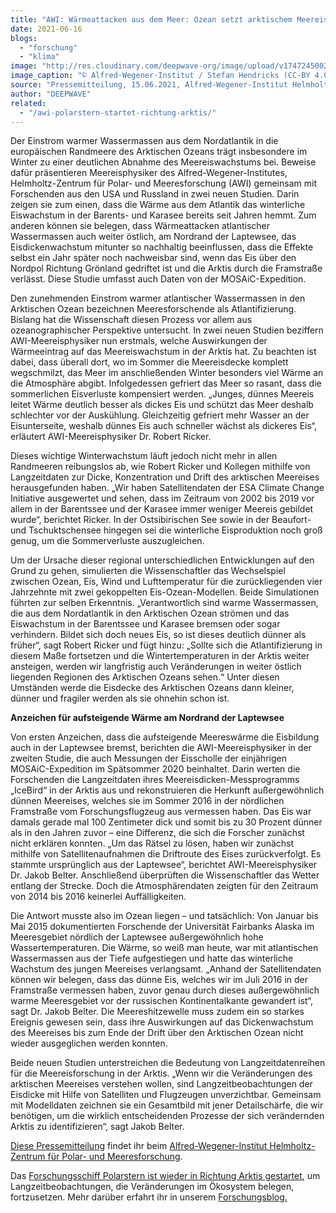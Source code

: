 ```yaml
---
title: "AWI: Wärmeattacken aus dem Meer: Ozean setzt arktischem Meereis zu"
date: 2021-06-16
blogs: 
  - "forschung"
  - "klima"
image: "http://res.cloudinary.com/deepwave-org/image/upload/v1747245002/deepwave.org/20150921_PS94_Arktis_374_SHendricks-scaled.jpg"
image_caption: "© Alfred-Wegener-Institut / Stefan Hendricks (CC-BY 4.0)"
source: "Pressemitteilung, 15.06.2021, Alfred-Wegener-Institut Helmholtz-Zentrum für Polar- und Meeresforschung"
author: "DEEPWAVE"
related: 
  - "/awi-polarstern-startet-richtung-arktis/"
---
```


Der Einstrom warmer Wassermassen aus dem Nordatlantik in die europäischen Randmeere des Arktischen Ozeans trägt insbesondere im Winter zu einer deutlichen Abnahme des Meereiswachstums bei. Beweise dafür präsentieren Meereisphysiker des Alfred-Wegener-Institutes, Helmholtz-Zentrum für Polar- und Meeresforschung (AWI) gemeinsam mit Forschenden aus den USA und Russland in zwei neuen Studien. Darin zeigen sie zum einen, dass die Wärme aus dem Atlantik das winterliche Eiswachstum in der Barents- und Karasee bereits seit Jahren hemmt. Zum anderen können sie belegen, dass Wärmeattacken atlantischer Wassermassen auch weiter östlich, am Nordrand der Laptewsee, das Eisdickenwachstum mitunter so nachhaltig beeinflussen, dass die Effekte selbst ein Jahr später noch nachweisbar sind, wenn das Eis über den Nordpol Richtung Grönland gedriftet ist und die Arktis durch die Framstraße verlässt. Diese Studie umfasst auch Daten von der MOSAiC-Expedition.

Den zunehmenden Einstrom warmer atlantischer Wassermassen in den Arktischen Ozean bezeichnen Meeresforschende als Atlantifizierung. Bislang hat die Wissenschaft diesen Prozess vor allem aus ozeanographischer Perspektive untersucht. In zwei neuen Studien beziffern AWI-Meereisphysiker nun erstmals, welche Auswirkungen der Wärmeeintrag auf das Meereiswachstum in der Arktis hat. Zu beachten ist dabei, dass überall dort, wo im Sommer die Meereisdecke komplett wegschmilzt, das Meer im anschließenden Winter besonders viel Wärme an die Atmosphäre abgibt. Infolgedessen gefriert das Meer so rasant, dass die sommerlichen Eisverluste kompensiert werden. „Junges, dünnes Meereis leitet Wärme deutlich besser als dickes Eis und schützt das Meer deshalb schlechter vor der Auskühlung. Gleichzeitig gefriert mehr Wasser an der Eisunterseite, weshalb dünnes Eis auch schneller wächst als dickeres Eis“, erläutert AWI-Meereisphysiker Dr. Robert Ricker.

Dieses wichtige Winterwachstum läuft jedoch nicht mehr in allen Randmeeren reibungslos ab, wie Robert Ricker und Kollegen mithilfe von Langzeitdaten zur Dicke, Konzentration und Drift des arktischen Meereises herausgefunden haben. „Wir haben Satellitendaten der ESA Climate Change Initiative ausgewertet und sehen, dass im Zeitraum von 2002 bis 2019 vor allem in der Barentssee und der Karasee immer weniger Meereis gebildet wurde“, berichtet Ricker. In der Ostsibirischen See sowie in der Beaufort- und Tschuktschensee hingegen sei die winterliche Eisproduktion noch groß genug, um die Sommerverluste auszugleichen.

Um der Ursache dieser regional unterschiedlichen Entwicklungen auf den Grund zu gehen, simulierten die Wissenschaftler das Wechselspiel zwischen Ozean, Eis, Wind und Lufttemperatur für die zurückliegenden vier Jahrzehnte mit zwei gekoppelten Eis-Ozean-Modellen. Beide Simulationen führten zur selben Erkenntnis. „Verantwortlich sind warme Wassermassen, die aus dem Nordatlantik in den Arktischen Ozean strömen und das Eiswachstum in der Barentssee und Karasee bremsen oder sogar verhindern. Bildet sich doch neues Eis, so ist dieses deutlich dünner als früher“, sagt Robert Ricker und fügt hinzu: „Sollte sich die Atlantifizierung in diesem Maße fortsetzen und die Wintertemperaturen in der Arktis weiter ansteigen, werden wir langfristig auch Veränderungen in weiter östlich liegenden Regionen des Arktischen Ozeans sehen.“ Unter diesen Umständen werde die Eisdecke des Arktischen Ozeans dann kleiner, dünner und fragiler werden als sie ohnehin schon ist.

**Anzeichen für aufsteigende Wärme am Nordrand der Laptewsee**

Von ersten Anzeichen, dass die aufsteigende Meereswärme die Eisbildung auch in der Laptewsee bremst, berichten die AWI-Meereisphysiker in der zweiten Studie, die auch Messungen der Eisscholle der einjährigen MOSAiC-Expedition im Spätsommer 2020 beinhaltet. Darin werten die Forschenden die Langzeitdaten ihres Meereisdicken-Messprogramms „IceBird“ in der Arktis aus und rekonstruieren die Herkunft außergewöhnlich dünnen Meereises, welches sie im Sommer 2016 in der nördlichen Framstraße vom Forschungsflugzeug aus vermessen haben. Das Eis war damals gerade mal 100 Zentimeter dick und somit bis zu 30 Prozent dünner als in den Jahren zuvor – eine Differenz, die sich die Forscher zunächst nicht erklären konnten. „Um das Rätsel zu lösen, haben wir zunächst mithilfe von Satellitenaufnahmen die Driftroute des Eises zurückverfolgt. Es stammte ursprünglich aus der Laptewsee“, berichtet AWI-Meereisphysiker Dr. Jakob Belter. Anschließend überprüften die Wissenschaftler das Wetter entlang der Strecke. Doch die Atmosphärendaten zeigten für den Zeitraum von 2014 bis 2016 keinerlei Auffälligkeiten.

Die Antwort musste also im Ozean liegen – und tatsächlich: Von Januar bis Mai 2015 dokumentierten Forschende der Universität Fairbanks Alaska im Meeresgebiet nördlich der Laptewsee außergewöhnlich hohe Wassertemperaturen. Die Wärme, so weiß man heute, war mit atlantischen Wassermassen aus der Tiefe aufgestiegen und hatte das winterliche Wachstum des jungen Meereises verlangsamt. „Anhand der Satellitendaten können wir belegen, dass das dünne Eis, welches wir im Juli 2016 in der Framstraße vermessen haben, zuvor genau durch dieses außergewöhnlich warme Meeresgebiet vor der russischen Kontinentalkante gewandert ist“, sagt Dr. Jakob Belter. Die Meereshitzewelle muss zudem ein so starkes Ereignis gewesen sein, dass ihre Auswirkungen auf das Dickenwachstum des Meereises bis zum Ende der Drift über den Arktischen Ozean nicht wieder ausgeglichen werden konnten.

Beide neuen Studien unterstreichen die Bedeutung von Langzeitdatenreihen für die Meereisforschung in der Arktis. „Wenn wir die Veränderungen des arktischen Meereises verstehen wollen, sind Langzeitbeobachtungen der Eisdicke mit Hilfe von Satelliten und Flugzeugen unverzichtbar. Gemeinsam mit Modelldaten zeichnen sie ein Gesamtbild mit jener Detailschärfe, die wir benötigen, um die wirklich entscheidenden Prozesse der sich verändernden Arktis zu identifizieren“, sagt Jakob Belter.

[Diese Pressemitteilung](https://www.awi.de/ueber-uns/service/presse/presse-detailansicht/default-07b7450ef9.html) findet ihr beim [Alfred-Wegener-Institut Helmholtz-Zentrum für Polar- und Meeresforschung](https://www.awi.de/).

Das [Forschungsschiff Polarstern ist wieder in Richtung Arktis gestartet](https://www.deepwave.org/awi-polarstern-startet-richtung-arktis/), um Langzeitbeobachtungen, die Veränderungen im Ökosystem belegen, fortzusetzen. Mehr darüber erfahrt ihr in unserem [Forschungsblog.](https://www.deepwave.org/blogs/forschung/)
